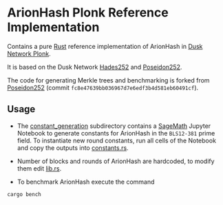# ArionHash Plonk Reference Implementation

Contains a pure [Rust](https://www.rust-lang.org/) reference implementation of ArionHash in [Dusk Network Plonk](https://github.com/dusk-network/plonk).

It is based on the Dusk Network [Hades252](https://github.com/dusk-network/Hades252) and [Poseidon252](https://github.com/dusk-network/Poseidon252).

The code for generating Merkle trees and benchmarking is forked from [Poseidon252](https://github.com/dusk-network/Poseidon252) (commit `fc8e47639bb036967d7e6edf3b4d581eb60491cf`).

## Usage

- The [constant_generation](constant_generation) subdirectory contains a [SageMath](https://www.sagemath.org/) Jupyter Notebook to generate constants for ArionHash in the `BLS12-381` prime field.
To instantiate new round constants, run all cells of the Notebook and copy the outputs into [constants.rs](src/constants.rs).

- Number of blocks and rounds of ArionHash are hardcoded, to modify them edit [lib.rs](src/lib.rs).

- To benchmark ArionHash execute the command
```bash
cargo bench
```
